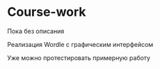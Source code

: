 # Course-work
Пока без описания

Реализация Wordle с графическим интерфейсом

Уже можно протестировать примерную работу
